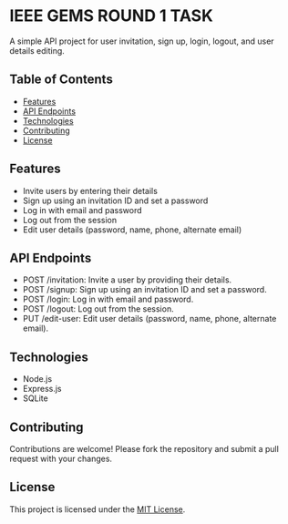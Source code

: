 # IEEE GEMS ROUND 1 TASK

A simple API project for user invitation, sign up, login, logout, and user details editing.

## Table of Contents

- [Features](#features)
- [API Endpoints](#api-endpoints)
- [Technologies](#technologies)
- [Contributing](#contributing)
- [License](#license)

## Features

- Invite users by entering their details
- Sign up using an invitation ID and set a password
- Log in with email and password
- Log out from the session
- Edit user details (password, name, phone, alternate email)

## API Endpoints

- POST /invitation: Invite a user by providing their details.
- POST /signup: Sign up using an invitation ID and set a password.
- POST /login: Log in with email and password.
- POST /logout: Log out from the session.
- PUT /edit-user: Edit user details (password, name, phone, alternate email).

## Technologies

- Node.js
- Express.js
- SQLite

## Contributing

Contributions are welcome! Please fork the repository and submit a pull request with your changes.

## License

This project is licensed under the [MIT License](LICENSE).

